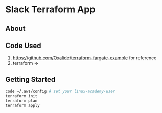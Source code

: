 # Slack Terraform App

## About


## Code Used
1. https://github.com/Oxalide/terraform-fargate-example for reference
2. terraform => 

## Getting Started
```sh
code ~/.aws/config # set your linux-academy-user
terraform init
terraform plan
terraform apply
```